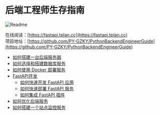# 后端工程师生存指南

![Readme](https://github-readme-stats.vercel.app/api/pin/?username=PY-GZKY&repo=PythonBackendEngineerGuide)

在线阅读：[https://fastapi.tplan.cc](https://fastapi.tplan.cc)   
项目地址：[https://github.com/PY-GZKY/PythonBackendEngineerGuide](https://github.com/PY-GZKY/PythonBackendEngineerGuide)

* [如何搭建一台后端服务器](how-to-configure-server.md)
* [如何选择和搭建数据库服务](how-to-quickly-deploy-database.md)
* [如何使用 Docker 部署服务](how-to-deploy-using-docker.md)
* [FastAPI开发](how-to-quickly-develop-fastapi-application.md)
    * [如何快速开发 FastAPI 应用](how-to-quickly-develop-fastapi-application.md)
    * [如何快速部署 FastAPI 服务](how-to-deploy-fastapi-services.md)
    * [如何集成 FastAPI 插件](how-to-integrate-plugins.md)
* [如何优化后端服务](how-to-optimize-performance.md)
* [如何搭建一个站点监控服务](how-to-build-site-monitoring-service.md)
